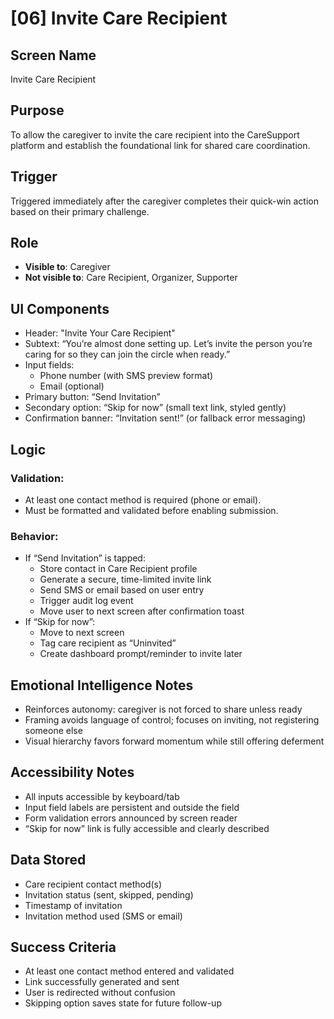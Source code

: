 
# [06] Invite Care Recipient

## Screen Name
Invite Care Recipient

## Purpose
To allow the caregiver to invite the care recipient into the CareSupport platform and establish the foundational link for shared care coordination.

## Trigger
Triggered immediately after the caregiver completes their quick-win action based on their primary challenge.

## Role
- **Visible to**: Caregiver
- **Not visible to**: Care Recipient, Organizer, Supporter

## UI Components
- Header: "Invite Your Care Recipient"
- Subtext: “You’re almost done setting up. Let’s invite the person you’re caring for so they can join the circle when ready.”
- Input fields:
  - Phone number (with SMS preview format)
  - Email (optional)
- Primary button: “Send Invitation”
- Secondary option: “Skip for now” (small text link, styled gently)
- Confirmation banner: “Invitation sent!” (or fallback error messaging)

## Logic

### Validation:
- At least one contact method is required (phone or email).
- Must be formatted and validated before enabling submission.

### Behavior:
- If “Send Invitation” is tapped:
  - Store contact in Care Recipient profile
  - Generate a secure, time-limited invite link
  - Send SMS or email based on user entry
  - Trigger audit log event
  - Move user to next screen after confirmation toast
- If “Skip for now”:
  - Move to next screen
  - Tag care recipient as “Uninvited”
  - Create dashboard prompt/reminder to invite later

## Emotional Intelligence Notes
- Reinforces autonomy: caregiver is not forced to share unless ready
- Framing avoids language of control; focuses on inviting, not registering someone else
- Visual hierarchy favors forward momentum while still offering deferment

## Accessibility Notes
- All inputs accessible by keyboard/tab
- Input field labels are persistent and outside the field
- Form validation errors announced by screen reader
- “Skip for now” link is fully accessible and clearly described

## Data Stored
- Care recipient contact method(s)
- Invitation status (sent, skipped, pending)
- Timestamp of invitation
- Invitation method used (SMS or email)

## Success Criteria
- At least one contact method entered and validated
- Link successfully generated and sent
- User is redirected without confusion
- Skipping option saves state for future follow-up
